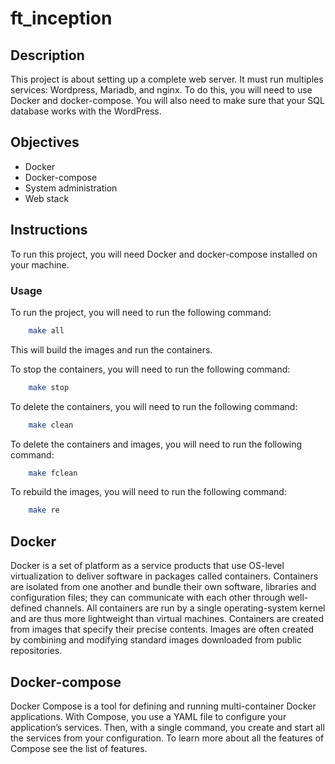# ft_inception

## Description

This project is about setting up a complete web server. It must run multiples services: Wordpress, Mariadb, and nginx. To do this, you will need to use Docker and docker-compose. You will also need to make sure that your SQL database works with the WordPress.

## Objectives

- Docker
- Docker-compose
- System administration
- Web stack

## Instructions

To run this project, you will need Docker and docker-compose installed on your machine.

### Usage

To run the project, you will need to run the following command:

```bash
	make all
```

This will build the images and run the containers.

To stop the containers, you will need to run the following command:

```bash
	make stop
```

To delete the containers, you will need to run the following command:

```bash
	make clean
```

To delete the containers and images, you will need to run the following command:

```bash
	make fclean
```

To rebuild the images, you will need to run the following command:

```bash
	make re
```

## Docker

Docker is a set of platform as a service products that use OS-level virtualization to deliver software in packages called containers. Containers are isolated from one another and bundle their own software, libraries and configuration files; they can communicate with each other through well-defined channels. All containers are run by a single operating-system kernel and are thus more lightweight than virtual machines. Containers are created from images that specify their precise contents. Images are often created by combining and modifying standard images downloaded from public repositories.

## Docker-compose

Docker Compose is a tool for defining and running multi-container Docker applications. With Compose, you use a YAML file to configure your application’s services. Then, with a single command, you create and start all the services from your configuration. To learn more about all the features of Compose see the list of features.
